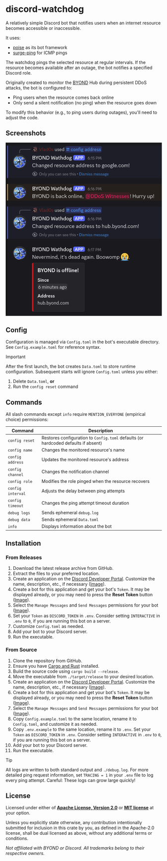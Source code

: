 # discord-watchdog

A relatively simple Discord bot that notifies users when an internet resource becomes accessible or inaccessible.

It uses:
- [poise](https://github.com/serenity-rs/poise/) as its bot framework  
- [surge-ping](https://github.com/kolapapa/surge-ping) for ICMP pings  

The watchdog pings the selected resource at regular intervals. If the resource becomes available after an outage, the bot notifies a specified Discord role.

Originally created to monitor the [BYOND](https://www.byond.com/) Hub during persistent DDoS attacks, the bot is configured to:
- Ping users when the resource comes back online  
- Only send a silent notification (no ping) when the resource goes down  

To modify this behavior (e.g., to ping users during outages), you'll need to adjust the code.

## Screenshots
![Bot in action](images/screenshot.png)

## Config

Configuration is managed via `Config.toml` in the bot's executable directory. See `Config.example.toml` for reference syntax.

> [!IMPORTANT]  
> After the first launch, the bot creates `Data.toml` to store runtime configuration.
> Subsequent starts will ignore `Config.toml` unless you either:  
> 1. Delete `Data.toml`, **or**  
> 2. Run the `config reset` command  

## Commands

All slash commands except `info` require `MENTION_EVERYONE` (empirical choice) permissions:

| Command | Description |
|---------|-------------|
| `config reset` | Restores configuration to `Config.toml` defaults (or hardcoded defaults if absent) |
| `config name` | Changes the monitored resource's name |
| `config address` | Updates the monitored resource's address |
| `config channel` | Changes the notification channel |
| `config role` | Modifies the role pinged when the resource recovers |
| `config interval` | Adjusts the delay between ping attempts |
| `config timeout` | Changes the ping attempt timeout duration |
| `debug logs` | Sends ephemeral `debug.log` |
| `debug data` | Sends ephemeral `Data.toml` |
| `info` | Displays information about the bot |


## Installation

### From Releases
1. Download the latest release archive from GitHub.
2. Extract the files to your preferred location.
3. Create an application on the [Discord Developer Portal](https://discord.com/developers). Customize the name, description, etc., if necessary ([Image](images/application.png)).
4. Create a bot for this application and get your bot's `Token`. It may be displayed already, or you may need to press the **Reset Token** button ([Image](images/bot.png)).
5. Select the `Manage Messages` and `Send Messages` permissions for your bot ([Image](images/permissions.png)).
6. Set your `Token` as `DISCORD_TOKEN` in `.env`. Consider setting `INTERACTIVE` in `.env` to `0`, if you are running this bot on a server.
7. Customize `Config.toml` as needed.
8. Add your bot to your Discord server.
9. Run the executable.

### From Source
1. Clone the repository from GitHub.
2. Ensure you have [Cargo and Rust](https://www.rust-lang.org/tools/install) installed.
3. Build the source code using `cargo build --release`.
4. Move the executable from `./target/release` to your desired location.
5. Create an application on the [Discord Developer Portal](https://discord.com/developers). Customize the name, description, etc., if necessary ([Image](images/application.png)).
6. Create a bot for this application and get your bot's `Token`. It may be displayed already, or you may need to press the **Reset Token** button ([Image](images/bot.png)).
7. Select the `Manage Messages` and `Send Messages` permissions for your bot ([Image](images/permissions.png)).
8. Copy `Config.example.toml` to the same location, rename it to `Config.toml`, and customize it as needed.
9. Copy `.env.example` to the same location, rename it to `.env`. Set your `Token` as `DISCORD_TOKEN` in `.env`. Consider setting `INTERACTIVE` in `.env` to `0`, if you are running this bot on a server.
10. Add your bot to your Discord server.
11. Run the executable.

> [!TIP]
> All logs are written to both standard output and `./debug.log`. For more detailed ping request information, set `TRACING = 1` in your `.env` file to log every ping attempt. Careful: These logs can grow large quickly!

## License

Licensed under either of **[Apache License, Version 2.0](LICENSE-APACHE)** or **[MIT license](LICENSE-MIT)** at your option.

Unless you explicitly state otherwise, any contribution intentionally submitted for inclusion in this crate by you, as defined in the Apache-2.0 license, shall be dual licensed as above, without any additional terms or conditions.

*Not affiliated with BYOND or Discord. All trademarks belong to their respective owners.*